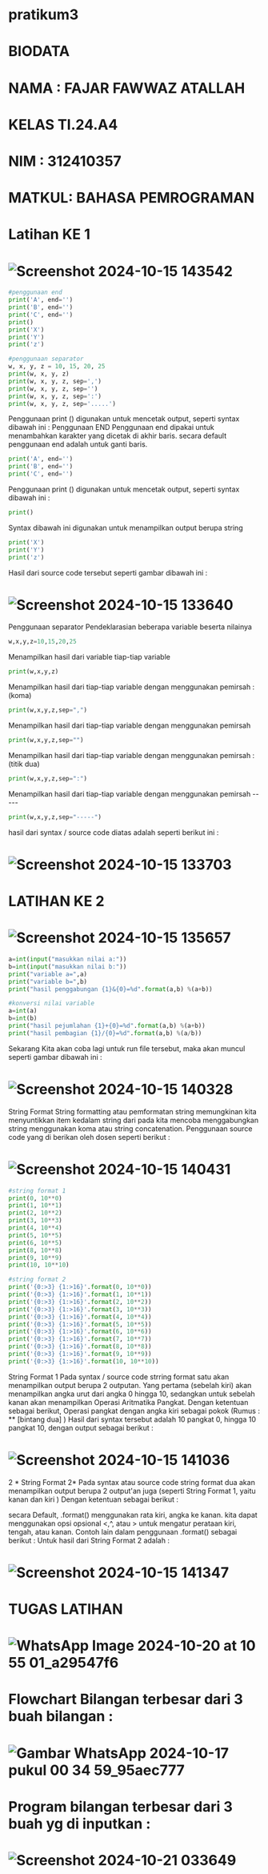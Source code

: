 # pratikum3
# BIODATA
# NAMA : FAJAR FAWWAZ ATALLAH
# KELAS TI.24.A4
# NIM : 312410357
# MATKUL: BAHASA PEMROGRAMAN
# Latihan KE 1
# ![Screenshot 2024-10-15 143542](https://github.com/user-attachments/assets/7da59fdf-531e-4872-b291-07ccd0f28c9b)
```Python
#penggunaan end
print('A', end='')
print('B', end='')
print('C', end='')
print()
print('X')
print('Y')
print('z')

#penggunaan separator
w, x, y, z = 10, 15, 20, 25
print(w, x, y, z)
print(w, x, y, z, sep=',')
print(w, x, y, z, sep='')
print(w, x, y, z, sep=':')
print(w, x, y, z, sep='.....')
```
Penggunaan print () digunakan untuk mencetak output, seperti syntax dibawah ini :
Penggunaan END Penggunaan end dipakai untuk menambahkan karakter yang dicetak di akhir baris. secara default penggunaan end adalah untuk ganti baris.
```Python
print('A', end='')
print('B', end='')
print('C', end='')
```
Penggunaan print () digunakan untuk mencetak output, seperti syntax dibawah ini :
```Python
print()
```
Syntax dibawah ini digunakan untuk menampilkan output berupa string
```Python
print('X')
print('Y')
print('z')
```
Hasil dari source code tersebut seperti gambar dibawah ini :
# ![Screenshot 2024-10-15 133640](https://github.com/user-attachments/assets/bbd4b023-3b5c-4926-93a6-61ce7606138b)
Penggunaan separator Pendeklarasian beberapa variable beserta nilainya
```python
w,x,y,z=10,15,20,25
```
Menampilkan hasil dari variable tiap-tiap variable
```Python
print(w,x,y,z)
```
Menampilkan hasil dari tiap-tiap variable dengan menggunakan pemirsah : (koma)
```python
print(w,x,y,z,sep=",")
```
Menampilkan hasil dari tiap-tiap variable dengan menggunakan pemirsah
```Python
print(w,x,y,z,sep="")
```
Menampilkan hasil dari tiap-tiap variable dengan menggunakan pemirsah : (titik dua)
```Python
print(w,x,y,z,sep=":")
```
Menampilkan hasil dari tiap-tiap variable dengan menggunakan pemirsah -----
```Python
print(w,x,y,z,sep="-----")
```
hasil dari syntax / source code diatas adalah seperti berikut ini :
# ![Screenshot 2024-10-15 133703](https://github.com/user-attachments/assets/1a287e65-bd0e-46f9-9f51-1c4eea73d767)
# LATIHAN KE 2
# ![Screenshot 2024-10-15 135657](https://github.com/user-attachments/assets/e108554a-cf40-4257-93c0-c2491b9a134a)
```Python
a=int(input("masukkan nilai a:"))
b=int(input("masukkan nilai b:"))
print("variable a=",a)
print("variable b=",b)
print("hasil penggabungan {1}&{0}=%d".format(a,b) %(a+b))

#konversi nilai variable
a=int(a)
b=int(b)
print("hasil pejumlahan {1}+{0}=%d".format(a,b) %(a+b))
print("hasil pembagian {1}/{0}=%d".format(a,b) %(a/b))
```
Sekarang Kita akan coba lagi untuk run file tersebut, maka akan muncul seperti gambar dibawah ini :
# ![Screenshot 2024-10-15 140328](https://github.com/user-attachments/assets/dac02ba3-1821-4a93-9129-86b7be5ee1ab)
String Format String formatting atau pemformatan string memungkinan kita menyuntikkan item kedalam string dari pada kita mencoba menggabungkan string menggunakan koma atau string concatenation. Penggunaan source code yang di berikan oleh dosen seperti berikut :
# ![Screenshot 2024-10-15 140431](https://github.com/user-attachments/assets/35de4ec4-9b49-45c1-bf7b-91992b67421d)
```Python
#string format 1
print(0, 10**0)
print(1, 10**1)
print(2, 10**2)
print(3, 10**3)
print(4, 10**4)
print(5, 10**5)
print(6, 10**5)
print(8, 10**8)
print(9, 10**9)
print(10, 10**10)

#string format 2
print('{0:>3} {1:>16}'.format(0, 10**0))
print('{0:>3} {1:>16}'.format(1, 10**1))
print('{0:>3} {1:>16}'.format(2, 10**2))
print('{0:>3} {1:>16}'.format(3, 10**3))
print('{0:>3} {1:>16}'.format(4, 10**4))
print('{0:>3} {1:>16}'.format(5, 10**5))
print('{0:>3} {1:>16}'.format(6, 10**6))
print('{0:>3} {1:>16}'.format(7, 10**7))
print('{0:>3} {1:>16}'.format(8, 10**8))
print('{0:>3} {1:>16}'.format(9, 10**9))
print('{0:>3} {1:>16}'.format(10, 10**10))
```
String Format 1 Pada syntax / source code strring format satu akan menampilkan output berupa 2 outputan. Yang pertama (sebelah kiri) akan menampilkan angka urut dari angka 0 hingga 10, sedangkan untuk sebelah kanan akan menampilkan Operasi Aritmatika Pangkat. Dengan ketentuan sebagai berikut, Operasi pangkat dengan angka kiri sebagai pokok (Rumus : ** [bintang dua] ) Hasil dari syntax tersebut adalah 10 pangkat 0, hingga 10 pangkat 10, dengan output sebagai berikut :
# ![Screenshot 2024-10-15 141036](https://github.com/user-attachments/assets/9a3b03fb-16bd-4fda-b9b5-8db463979225)
2 * String Format 2* Pada syntax atau source code string format dua akan menampilkan output berupa 2 output'an juga (seperti String Format 1, yaitu kanan dan kiri ) Dengan ketentuan sebagai berikut :

secara Default, .format() menggunakan rata kiri, angka ke kanan. kita dapat menggunakan opsi opsional <,^, atau > untuk mengatur perataan kiri, tengah, atau kanan. Contoh lain dalam penggunaan .format() sebagai berikut :
Untuk hasil dari String Format 2 adalah :
# ![Screenshot 2024-10-15 141347](https://github.com/user-attachments/assets/78812982-5628-46be-a65d-f8147092cf13)
# TUGAS LATIHAN
# ![WhatsApp Image 2024-10-20 at 10 55 01_a29547f6](https://github.com/user-attachments/assets/4175ca96-9d45-4118-bc0d-c326869db5dd)
# Flowchart Bilangan terbesar dari 3 buah bilangan :
# ![Gambar WhatsApp 2024-10-17 pukul 00 34 59_95aec777](https://github.com/user-attachments/assets/ff1cf187-a75f-49a4-8a13-700322f9b92a)
# Program bilangan terbesar dari 3 buah yg di inputkan :
# ![Screenshot 2024-10-21 033649](https://github.com/user-attachments/assets/42aba9f2-287a-409a-a294-ee9f552d5601)

